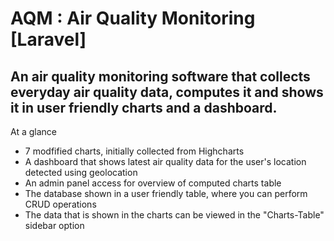 # AQM : Air Quality Monitoring [Laravel]
## An air quality monitoring software that collects everyday air quality data, computes it and shows it in user friendly charts and a dashboard. 

At a glance 
* 7 modfified charts, initially collected from Highcharts
* A dashboard that shows latest air quality data for the user's location detected using geolocation
* An admin panel access for overview of computed charts table
* The database shown in a user friendly table, where you can perform CRUD operations
* The data that is shown in the charts can be viewed in the "Charts-Table" sidebar option
